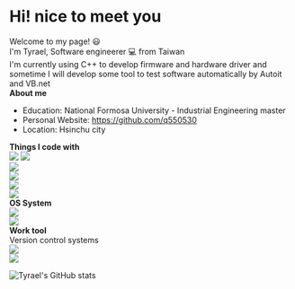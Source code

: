 # Hi! nice to meet you
 Welcome to my page!  😃   
I'm Tyrael, Software engineerer :computer: from Taiwan   
I'm currently using C++ to develop firmware and hardware driver and sometime I will develop some tool to test software automatically by Autoit and VB.net  
**About me**
* Education: National Formosa University - Industrial Engineering master 
* Personal Website: https://github.com/q550530
* Location: Hsinchu city

**Things I code with**  
![](https://img.shields.io/badge/Cpp-Usually-green) ![](https://img.shields.io/badge/AutoIt-Usually-green)  
![](https://img.shields.io/badge/VB.net-sometime-blue)  
![](https://img.shields.io/badge/Python-Occasionally-orange)  
![](https://img.shields.io/badge/MySql-Seldom-red)  
![](https://img.shields.io/badge/MatLab-%20Rarely-lightgrey)  
**OS System**  
![](https://img.shields.io/badge/Windows-Usually-green)  
![](https://img.shields.io/badge/Linux-Seldom-red)  
**Work tool**  
Version control systems  
![](https://img.shields.io/badge/WinCVS-Usually-green)  
![](https://img.shields.io/badge/GitHub-sometime-green)  



![Tyrael's GitHub stats](https://github-readme-stats.vercel.app/api?username=q550530&show_icons=true&theme=radical)



